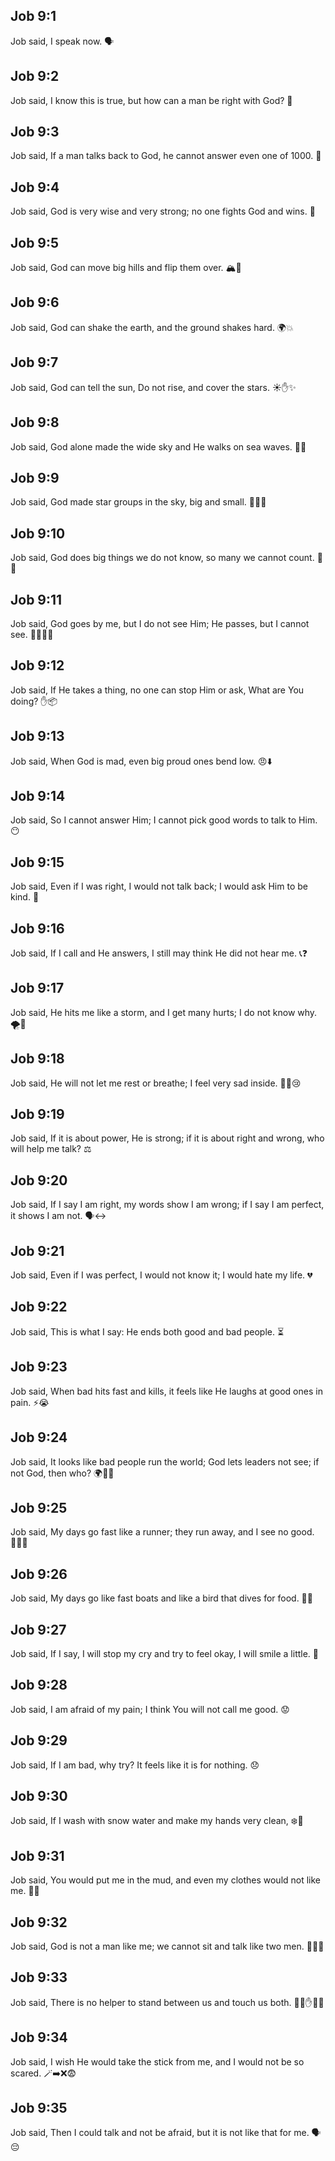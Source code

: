## Job 9:1
Job said, I speak now. 🗣️
## Job 9:2
Job said, I know this is true, but how can a man be right with God? 🤔
## Job 9:3
Job said, If a man talks back to God, he cannot answer even one of 1000. 🔢
## Job 9:4
Job said, God is very wise and very strong; no one fights God and wins. 💪
## Job 9:5
Job said, God can move big hills and flip them over. 🏔️🔄
## Job 9:6
Job said, God can shake the earth, and the ground shakes hard. 🌍💥
## Job 9:7
Job said, God can tell the sun, Do not rise, and cover the stars. ☀️✋✨
## Job 9:8
Job said, God alone made the wide sky and He walks on sea waves. 🌌🌊
## Job 9:9
Job said, God made star groups in the sky, big and small. 🌟🌟🌟
## Job 9:10
Job said, God does big things we do not know, so many we cannot count. 🧠✨
## Job 9:11
Job said, God goes by me, but I do not see Him; He passes, but I cannot see. 🚶‍♂️👀❌
## Job 9:12
Job said, If He takes a thing, no one can stop Him or ask, What are You doing? ✋📦
## Job 9:13
Job said, When God is mad, even big proud ones bend low. 😠⬇️
## Job 9:14
Job said, So I cannot answer Him; I cannot pick good words to talk to Him. 😶
## Job 9:15
Job said, Even if I was right, I would not talk back; I would ask Him to be kind. 🤲
## Job 9:16
Job said, If I call and He answers, I still may think He did not hear me. 📞❓
## Job 9:17
Job said, He hits me like a storm, and I get many hurts; I do not know why. 🌪️🤕
## Job 9:18
Job said, He will not let me rest or breathe; I feel very sad inside. 😮‍💨😢
## Job 9:19
Job said, If it is about power, He is strong; if it is about right and wrong, who will help me talk? ⚖️
## Job 9:20
Job said, If I say I am right, my words show I am wrong; if I say I am perfect, it shows I am not. 🗣️↔️
## Job 9:21
Job said, Even if I was perfect, I would not know it; I would hate my life. 💔
## Job 9:22
Job said, This is what I say: He ends both good and bad people. ⏳
## Job 9:23
Job said, When bad hits fast and kills, it feels like He laughs at good ones in pain. ⚡😭
## Job 9:24
Job said, It looks like bad people run the world; God lets leaders not see; if not God, then who? 🌍🚫👀
## Job 9:25
Job said, My days go fast like a runner; they run away, and I see no good. 🏃‍♂️💨
## Job 9:26
Job said, My days go like fast boats and like a bird that dives for food. 🚤🦅
## Job 9:27
Job said, If I say, I will stop my cry and try to feel okay, I will smile a little. 🙂
## Job 9:28
Job said, I am afraid of my pain; I think You will not call me good. 😟
## Job 9:29
Job said, If I am bad, why try? It feels like it is for nothing. 😞
## Job 9:30
Job said, If I wash with snow water and make my hands very clean, ❄️🧼
## Job 9:31
Job said, You would put me in the mud, and even my clothes would not like me. 🫠🧥
## Job 9:32
Job said, God is not a man like me; we cannot sit and talk like two men. 👤👤❌
## Job 9:33
Job said, There is no helper to stand between us and touch us both. 🧍‍♂️✋🧍‍♂️
## Job 9:34
Job said, I wish He would take the stick from me, and I would not be so scared. 🪄➡️❌😨
## Job 9:35
Job said, Then I could talk and not be afraid, but it is not like that for me. 🗣️😔
